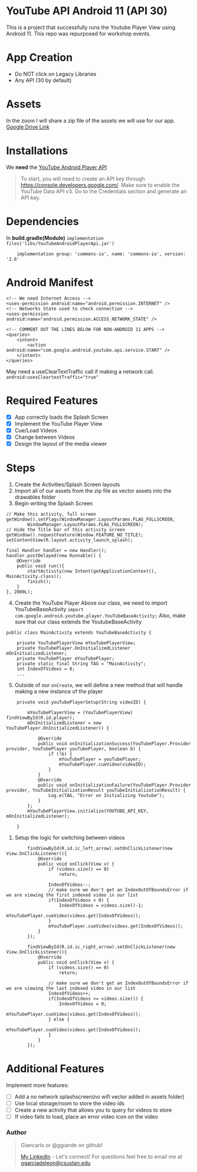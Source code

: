 # YouTube API Android 11 (API 30)

This is a project that successfully runs the Youtube Player View using Android 11. This repo was repurposed for workshop events.

# App Creation
- Do NOT click on Legacy Libraries
- Any API (30 by default)
# Assets
In the zoom I will share a zip file of the assets we will use for our app.
[Google Drive Link](https://drive.google.com/drive/folders/1GdrsVoLbOwM0exTk7bx23ET76KmGsMsf?usp=sharing)
# Installations
 We **need** the [YouTube Android Player API](https://developers.google.com/youtube/android/player/downloads)
 
>To start, you will need to create an API key through https://console.developers.google.com/. Make sure to enable the YouTube Data API v3. Go to the Credentials section and generate an API key.
 

# Dependencies

In **build.gradle(Module)**
`implementation files('libs/YouTubeAndroidPlayerApi.jar')`

`    implementation group: 'commons-io', name: 'commons-io', version: '2.6'`
# Android Manifest
```
<!-- We need Internet Access -->
<uses-permission android:name="android.permission.INTERNET" />
<!-- Networks State used to check connection -->
<uses-permission android:name="android.permission.ACCESS_NETWORK_STATE" /> 

<!-- COMMENT OUT THE LINES BELOW FOR NON-ANDROID 11 APPS -->
<queries>
    <intent>
        <action android:name="com.google.android.youtube.api.service.START" />
    </intent>
</queries>
```
May need a useClearTextTraffic call if making a network call.
`android:usesCleartextTraffic="true"`

# Required Features
- [X] App correctly loads the Splash Screen
- [X] Implement the YouTube Player View
- [X] Cue/Load Videos
- [X] Change between Videos
- [X] Design the layout of the media viewer

# Steps
1. Create the Activities/Splash Screen layouts
2. Import all of our assets from the zip file as vector assets into the drawables folder
3. Begin writing the Splash Screen

```
// Make this activity, full screen
getWindow().setFlags(WindowManager.LayoutParams.FLAG_FULLSCREEN,
        WindowManager.LayoutParams.FLAG_FULLSCREEN);
// Hide the Title bar of this activity screen
getWindow().requestFeature(Window.FEATURE_NO_TITLE);
setContentView(R.layout.activity_launch_splash);

final Handler handler = new Handler();
handler.postDelayed(new Runnable() {
    @Override
    public void run(){
        startActivity(new Intent(getApplicationContext(), MainActivity.class));
        finish();
    }
}, 2000L);
```
4. Create the YouTube Player
Above our class, we need to import YouTubeBaseActivity `import com.google.android.youtube.player.YouTubeBaseActivity;`
Also, make sure that our class extends the YoutubeBaseActivity
```
public class MainActivity extends YouTubeBaseActivity {

    private YouTubePlayerView mYouTubePlayerView;
    private YouTubePlayer.OnInitializedListener mOnInitializedListener;
    private YouTubePlayer mYouTubePlayer;
    private static final String TAG = "MainActivity";
    int IndexOfVideos = 0;
    ...
```


5. Outside of our `onCreate`, we will define a new method that will handle making a new instance of the player
```
    private void youTubePlayerSetup(String videoID) {

        mYouTubePlayerView = (YouTubePlayerView) findViewById(R.id.player);
        mOnInitializedListener = new YouTubePlayer.OnInitializedListener() {

            @Override
            public void onInitializationSuccess(YouTubePlayer.Provider provider, YouTubePlayer youTubePlayer, boolean b) {
                if (!b) {
                    mYouTubePlayer = youTubePlayer;
                    mYouTubePlayer.cueVideo(videoID);
                }
            }
            @Override
            public void onInitializationFailure(YouTubePlayer.Provider provider, YouTubeInitializationResult youTubeInitializationResult) {
                Log.e(TAG, "Error on Initializing Youtube");
            }
        };
        mYouTubePlayerView.initialize(YOUTUBE_API_KEY, mOnInitializedListener);

    }
```
1. Setup the logic for switching between videos
```
        findViewById(R.id.ic_left_arrow).setOnClickListener(new View.OnClickListener(){
            @Override
            public void onClick(View v) {
                if (videos.size() == 0)
                    return;

                IndexOfVideos--;
                // make sure we don't get an IndexOutOfBoundsError if we are viewing the first indexed video in our list
                if(IndexOfVideos < 0) {
                    IndexOfVideos = videos.size()-1;
                    mYouTubePlayer.cueVideo(videos.get(IndexOfVideos));
                }
                mYouTubePlayer.cueVideo(videos.get(IndexOfVideos));
            }
        });

        findViewById(R.id.ic_right_arrow).setOnClickListener(new View.OnClickListener(){
            @Override
            public void onClick(View v) {
                if (videos.size() == 0)
                    return;

                // make sure we don't get an IndexOutOfBoundsError if we are viewing the last indexed video in our list
                IndexOfVideos++;
                if(IndexOfVideos >= videos.size()) {
                    IndexOfVideos = 0;
                    mYouTubePlayer.cueVideo(videos.get(IndexOfVideos));
                } else {
                    mYouTubePlayer.cueVideo(videos.get(IndexOfVideos));
                }
            }
        });
```


# Additional Features

Implement more features:
- [ ] Add a no network splashscreen(no wifi vector added in assets folder)
- [ ] Use local storage/room to store the video ids
- [ ] Create a new activity that allows you to query for videos to store
- [ ] If video fails to load, place an error video icon on the video

### Author
> Giancarlo or @ggiande on github!
>
> [My LinkedIn](https://www.linkedin.com/in/giancarlo-garcia/) - Let's connect! 
For questions feel free to email me at [ggarciadeleon@csustan.edu](mailto:ggarciadeleon@csustan.edu)
